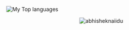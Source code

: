 
![My Top languages](https://github-readme-stats.vercel.app/api/top-langs/?username=ShiroDevv&langs_count=8)
<p align="center"> <img src="https://github-readme-stats.vercel.app/api?username=ShiroDevv&show_icons=true&theme=gotham" alt="abhisheknaiidu" />
